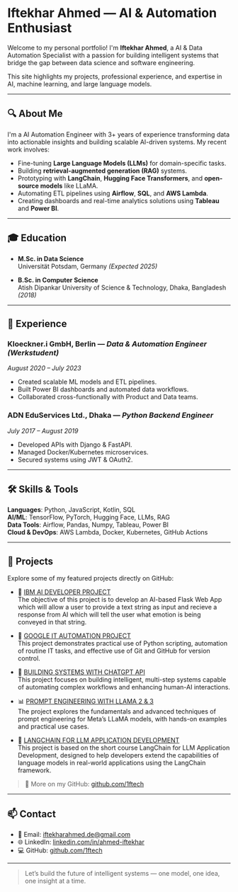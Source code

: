 # Iftekhar Ahmed — AI & Automation Enthusiast 

Welcome to my personal portfolio! I'm **Iftekhar Ahmed**, a AI & Data Automation Specialist with a passion for building intelligent systems that bridge the gap between data science and software engineering.

This site highlights my projects, professional experience, and expertise in AI, machine learning, and large language models.

---

## 🔍 About Me

I'm a AI Automation Engineer with 3+ years of experience transforming data into actionable insights and building scalable AI-driven systems. My recent work involves:

- Fine-tuning **Large Language Models (LLMs)** for domain-specific tasks.
- Building **retrieval-augmented generation (RAG)** systems.
- Prototyping with **LangChain**, **Hugging Face Transformers**, and **open-source models** like LLaMA.
- Automating ETL pipelines using **Airflow**, **SQL**, and **AWS Lambda**.
- Creating dashboards and real-time analytics solutions using **Tableau** and **Power BI**.

---

## 🎓 Education

- **M.Sc. in Data Science**  
  Universität Potsdam, Germany *(Expected 2025)*

- **B.Sc. in Computer Science**  
  Atish Dipankar University of Science & Technology, Dhaka, Bangladesh *(2018)*

---

## 💼 Experience

### Kloeckner.i GmbH, Berlin — *Data & Automation Engineer (Werkstudent)*  
*August 2020 – July 2023*

- Created scalable ML models and ETL pipelines.
- Built Power BI dashboards and automated data workflows.
- Collaborated cross-functionally with Product and Data teams.

### ADN EduServices Ltd., Dhaka — *Python Backend Engineer*  
*July 2017 – August 2019*

- Developed APIs with Django & FastAPI.
- Managed Docker/Kubernetes microservices.
- Secured systems using JWT & OAuth2.

---

## 🛠️ Skills & Tools

**Languages**: Python, JavaScript, Kotlin, SQL  
**AI/ML**: TensorFlow, PyTorch, Hugging Face, LLMs, RAG  
**Data Tools**: Airflow, Pandas, Numpy, Tableau, Power BI  
**Cloud & DevOps**: AWS Lambda, Docker, Kubernetes, GitHub Actions  

---

## 🌟 Projects

Explore some of my featured projects directly on GitHub:

- 🔧 [IBM AI DEVELOPER PROJECT](https://github.com/1ftech/ibm-ai-dev-project)  
  The objective of this project is to develop an AI-based Flask Web App which will allow a user to provide a text string as input and recieve a response from AI which will tell the user what emotion is being conveyed in that string.

- 🔁 [GOOGLE IT AUTOMATION PROJECT](https://github.com/1ftech/google-it-automation-project)  
  This project demonstrates practical use of Python scripting, automation of routine IT tasks, and effective use of Git and GitHub for version control. 

- 🧠 [BUILDING SYSTEMS WITH CHATGPT API](https://github.com/1ftech/building-system-with-chatgpt-api)  
  This project focuses on building intelligent, multi-step systems capable of automating complex workflows and enhancing human-AI interactions.

- 📊 [PROMPT ENGINEERING WITH LLAMA 2 & 3](https://github.com/1ftech/prompt-engineering-llama-2-3)  
  The project explores the fundamentals and advanced techniques of prompt engineering for Meta’s LLaMA models, with hands-on examples and practical use cases.

- 🔐 [LANGCHAIN FOR LLM APPLICATION DEVELOPMENT](https://github.com/1ftech/langchain-for-llm-application-development)  
  This project is based on the short course LangChain for LLM Application Development, designed to help developers extend the capabilities of language models in real-world applications using the LangChain framework.

> 🔗 More on my GitHub: [github.com/1ftech](https://github.com/1ftech)

---

## 📫 Contact

- 📧 Email: [iftekharahmed.de@gmail.com](mailto:iftekharahmed.de@gmail.com)
- 🌐 LinkedIn: [linkedin.com/in/ahmed-iftekhar](https://www.linkedin.com/in/ahmed-iftekhar/)
- 💻 GitHub: [github.com/1ftech](https://github.com/1ftech)



---

> Let’s build the future of intelligent systems — one model, one idea, one insight at a time.

